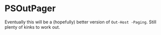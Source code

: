 # PSOutPager

Eventually this will be a (hopefully) better version of `Out-Host -Paging`. Still plenty of kinks to work out.
